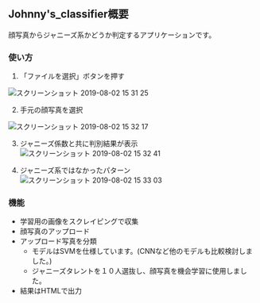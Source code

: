 ## Johnny's_classifier概要
   顔写真からジャニーズ系かどうか判定するアプリケーションです。

### 使い方

1. 「ファイルを選択」ボタンを押す

![スクリーンショット 2019-08-02 15 31 25](https://user-images.githubusercontent.com/27131456/62350628-3f882e80-b53e-11e9-945f-f400ebd620b2.png)


2. 手元の顔写真を選択

![スクリーンショット 2019-08-02 15 32 17](https://user-images.githubusercontent.com/27131456/62350667-5fb7ed80-b53e-11e9-947e-e4b636d14246.png)

3. ジャニーズ係数と共に判別結果が表示
![スクリーンショット 2019-08-02 15 32 41](https://user-images.githubusercontent.com/27131456/62350687-752d1780-b53e-11e9-8644-cfb20f3398ac.png)

4. ジャニーズ系ではなかったパターン 
![スクリーンショット 2019-08-02 15 33 03](https://user-images.githubusercontent.com/27131456/62350702-81b17000-b53e-11e9-908d-990f30c4fb8b.png)


### 機能
- 学習用の画像をスクレイピングで収集
- 顔写真のアップロード
- アップロード写真を分類
   - モデルはSVMを仕様しています。(CNNなど他のモデルも比較検討しました。)
   - ジャニーズタレントを１０人選抜し、顔写真を機会学習に使用しました。
- 結果はHTMLで出力


